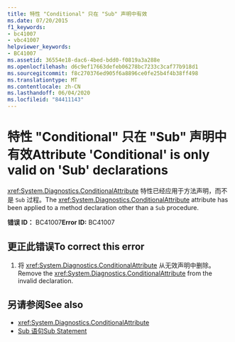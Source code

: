 ```yaml
---
title: 特性 "Conditional" 只在 "Sub" 声明中有效
ms.date: 07/20/2015
f1_keywords:
- bc41007
- vbc41007
helpviewer_keywords:
- BC41007
ms.assetid: 36554e18-dac6-4bed-bdd0-f0819a3a288e
ms.openlocfilehash: d6c9ef17663defeb06278bc7233c3caf77b918d1
ms.sourcegitcommit: f8c270376ed905f6a8896ce0fe25b4f4b38ff498
ms.translationtype: MT
ms.contentlocale: zh-CN
ms.lasthandoff: 06/04/2020
ms.locfileid: "84411143"
---
```

# <a name="attribute-conditional-is-only-valid-on-sub-declarations"></a><span data-ttu-id="8273b-102">特性 "Conditional" 只在 "Sub" 声明中有效</span><span class="sxs-lookup"><span data-stu-id="8273b-102">Attribute 'Conditional' is only valid on 'Sub' declarations</span></span>
<span data-ttu-id="8273b-103"><xref:System.Diagnostics.ConditionalAttribute> 特性已经应用于方法声明，而不是 `Sub` 过程。</span><span class="sxs-lookup"><span data-stu-id="8273b-103">The <xref:System.Diagnostics.ConditionalAttribute> attribute has been applied to a method declaration other than a `Sub` procedure.</span></span>  
  
 <span data-ttu-id="8273b-104">**错误 ID：** BC41007</span><span class="sxs-lookup"><span data-stu-id="8273b-104">**Error ID:** BC41007</span></span>  
  
## <a name="to-correct-this-error"></a><span data-ttu-id="8273b-105">更正此错误</span><span class="sxs-lookup"><span data-stu-id="8273b-105">To correct this error</span></span>  
  
1. <span data-ttu-id="8273b-106">将 <xref:System.Diagnostics.ConditionalAttribute> 从无效声明中删除。</span><span class="sxs-lookup"><span data-stu-id="8273b-106">Remove the <xref:System.Diagnostics.ConditionalAttribute> from the invalid declaration.</span></span>  
  
## <a name="see-also"></a><span data-ttu-id="8273b-107">另请参阅</span><span class="sxs-lookup"><span data-stu-id="8273b-107">See also</span></span>

- <xref:System.Diagnostics.ConditionalAttribute>
- [<span data-ttu-id="8273b-108">Sub 语句</span><span class="sxs-lookup"><span data-stu-id="8273b-108">Sub Statement</span></span>](../language-reference/statements/sub-statement.md)
